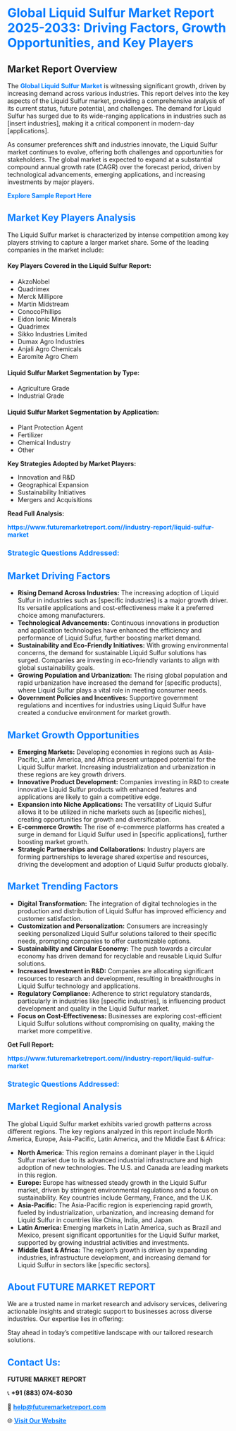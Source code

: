 <h1 style="color: #007BFF;">Global Liquid Sulfur Market Report 2025-2033: Driving Factors, Growth Opportunities, and Key Players</h1>

<section id="overview">
<h2>Market Report Overview</h2>
<p>The <a href="https://www.futuremarketreport.com//industry-report/liquid-sulfur-market" style="color: #007BFF; text-decoration: none;"><strong>Global Liquid Sulfur Market</strong></a> is witnessing significant growth, driven by increasing demand across various industries. This report delves into the key aspects of the Liquid Sulfur market, providing a comprehensive analysis of its current status, future potential, and challenges. The demand for Liquid Sulfur has surged due to its wide-ranging applications in industries such as [insert industries], making it a critical component in modern-day [applications].</p>
<p>As consumer preferences shift and industries innovate, the Liquid Sulfur market continues to evolve, offering both challenges and opportunities for stakeholders. The global market is expected to expand at a substantial compound annual growth rate (CAGR) over the forecast period, driven by technological advancements, emerging applications, and increasing investments by major players.</p>
</section>

<section id="overview">
<p><a href="https://www.futuremarketreport.com//request-sample/reportId=58358" style="color: #007BFF; text-decoration: none;"><strong>Explore Sample Report Here</strong></a></p>
</section>

<section id="key-players">
<h2 style="color: #007BFF;">Market Key Players Analysis</h2>
<p>The Liquid Sulfur market is characterized by intense competition among key players striving to capture a larger market share. Some of the leading companies in the market include:</p>
<h4>Key Players Covered in the Liquid Sulfur Report:</h4>
<ul><li>AkzoNobel</li><li>Quadrimex</li><li>Merck Millipore</li><li>Martin Midstream</li><li>ConocoPhillips</li><li>Eidon Ionic Minerals</li><li>Quadrimex</li><li>Sikko Industries Limited</li><li>Dumax Agro Industries</li><li>Anjali Agro Chemicals</li><li>Earomite Agro Chem</li></ul>
<h4>Liquid Sulfur Market Segmentation by Type:</h4>
<ul><li>Agriculture Grade</li><li>Industrial Grade</li></ul>

<h4>Liquid Sulfur Market Segmentation by Application:</h4>
<ul><li>Plant Protection Agent</li><li>Fertilizer</li><li>Chemical Industry</li><li>Other</li></ul>
<p><strong>Key Strategies Adopted by Market Players:</strong></p>
<ul>
<li>Innovation and R&D</li>
<li>Geographical Expansion</li>
<li>Sustainability Initiatives</li>
<li>Mergers and Acquisitions</li>
</ul>
</section>

<section>
<p><strong>Read Full Analysis: </strong></p><a href="https://www.futuremarketreport.com//industry-report/liquid-sulfur-market" style="color: #007BFF; text-decoration: none;"><strong>https://www.futuremarketreport.com//industry-report/liquid-sulfur-market</strong></a>
<h3 style="color: #007BFF;">Strategic Questions Addressed:</h3>
</section>

<section id="driving-factors">
<h2 style="color: #007BFF;">Market Driving Factors</h2>
<ul>
<li><strong>Rising Demand Across Industries:</strong> The increasing adoption of Liquid Sulfur in industries such as [specific industries] is a major growth driver. Its versatile applications and cost-effectiveness make it a preferred choice among manufacturers.</li>
<li><strong>Technological Advancements:</strong> Continuous innovations in production and application technologies have enhanced the efficiency and performance of Liquid Sulfur, further boosting market demand.</li>
<li><strong>Sustainability and Eco-Friendly Initiatives:</strong> With growing environmental concerns, the demand for sustainable Liquid Sulfur solutions has surged. Companies are investing in eco-friendly variants to align with global sustainability goals.</li>
<li><strong>Growing Population and Urbanization:</strong> The rising global population and rapid urbanization have increased the demand for [specific products], where Liquid Sulfur plays a vital role in meeting consumer needs.</li>
<li><strong>Government Policies and Incentives:</strong> Supportive government regulations and incentives for industries using Liquid Sulfur have created a conducive environment for market growth.</li>
</ul>
</section>

<section id="growth-opportunities">
<h2 style="color: #007BFF;">Market Growth Opportunities</h2>
<ul>
<li><strong>Emerging Markets:</strong> Developing economies in regions such as Asia-Pacific, Latin America, and Africa present untapped potential for the Liquid Sulfur market. Increasing industrialization and urbanization in these regions are key growth drivers.</li>
<li><strong>Innovative Product Development:</strong> Companies investing in R&D to create innovative Liquid Sulfur products with enhanced features and applications are likely to gain a competitive edge.</li>
<li><strong>Expansion into Niche Applications:</strong> The versatility of Liquid Sulfur allows it to be utilized in niche markets such as [specific niches], creating opportunities for growth and diversification.</li>
<li><strong>E-commerce Growth:</strong> The rise of e-commerce platforms has created a surge in demand for Liquid Sulfur used in [specific applications], further boosting market growth.</li>
<li><strong>Strategic Partnerships and Collaborations:</strong> Industry players are forming partnerships to leverage shared expertise and resources, driving the development and adoption of Liquid Sulfur products globally.</li>
</ul>
</section>

<section id="trending-factors">
<h2 style="color: #007BFF;">Market Trending Factors</h2>
<ul>
<li><strong>Digital Transformation:</strong> The integration of digital technologies in the production and distribution of Liquid Sulfur has improved efficiency and customer satisfaction.</li>
<li><strong>Customization and Personalization:</strong> Consumers are increasingly seeking personalized Liquid Sulfur solutions tailored to their specific needs, prompting companies to offer customizable options.</li>
<li><strong>Sustainability and Circular Economy:</strong> The push towards a circular economy has driven demand for recyclable and reusable Liquid Sulfur solutions.</li>
<li><strong>Increased Investment in R&D:</strong> Companies are allocating significant resources to research and development, resulting in breakthroughs in Liquid Sulfur technology and applications.</li>
<li><strong>Regulatory Compliance:</strong> Adherence to strict regulatory standards, particularly in industries like [specific industries], is influencing product development and quality in the Liquid Sulfur market.</li>
<li><strong>Focus on Cost-Effectiveness:</strong> Businesses are exploring cost-efficient Liquid Sulfur solutions without compromising on quality, making the market more competitive.</li>
</ul>
</section>

<section>
<p><strong>Get Full Report: </strong></p><a href="https://www.futuremarketreport.com//industry-report/liquid-sulfur-market" style="color: #007BFF; text-decoration: none;"><strong>https://www.futuremarketreport.com//industry-report/liquid-sulfur-market</strong></a>
<h3 style="color: #007BFF;">Strategic Questions Addressed:</h3>
</section>


<section id="regional-analysis">
<h2 style="color: #007BFF;">Market Regional Analysis</h2>
<p>The global Liquid Sulfur market exhibits varied growth patterns across different regions. The key regions analyzed in this report include North America, Europe, Asia-Pacific, Latin America, and the Middle East & Africa:</p>
<ul>
<li><strong>North America:</strong> This region remains a dominant player in the Liquid Sulfur market due to its advanced industrial infrastructure and high adoption of new technologies. The U.S. and Canada are leading markets in this region.</li>
<li><strong>Europe:</strong> Europe has witnessed steady growth in the Liquid Sulfur market, driven by stringent environmental regulations and a focus on sustainability. Key countries include Germany, France, and the U.K.</li>
<li><strong>Asia-Pacific:</strong> The Asia-Pacific region is experiencing rapid growth, fueled by industrialization, urbanization, and increasing demand for Liquid Sulfur in countries like China, India, and Japan.</li>
<li><strong>Latin America:</strong> Emerging markets in Latin America, such as Brazil and Mexico, present significant opportunities for the Liquid Sulfur market, supported by growing industrial activities and investments.</li>
<li><strong>Middle East & Africa:</strong> The region’s growth is driven by expanding industries, infrastructure development, and increasing demand for Liquid Sulfur in sectors like [specific sectors].</li>
</ul>
</section>

<footer>
<h2 style="color: #007BFF;">About FUTURE MARKET REPORT</h2>
<p>We are a trusted name in market research and advisory services, delivering actionable insights and strategic support to businesses across diverse industries. Our expertise lies in offering:</p>

<p>Stay ahead in today’s competitive landscape with our tailored research solutions.</p>

<h2 style="color: #007BFF;">Contact Us:</h2>
<p><strong>FUTURE MARKET REPORT</strong></p>
<p>📞 <strong>+91 (883) 074-8030</strong></p>
<p>📧 <strong><a href="mailto:help@futuremarketreport.com" style="color: #007BFF;">help@futuremarketreport.com</a></strong></p>
<p>🌐 <strong><a href="https://www.futuremarketreport.com/" style="color: #007BFF;">Visit Our Website</a></strong></p>
</footer>